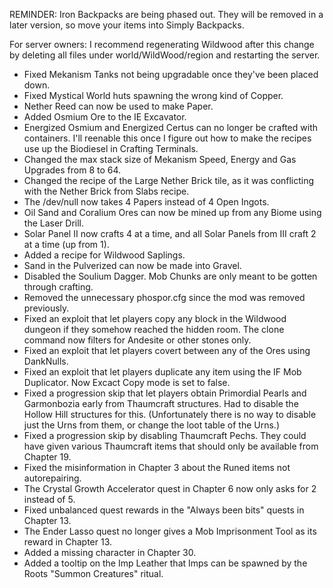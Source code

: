 REMINDER: Iron Backpacks are being phased out. They will be removed in a later version, so move your items into Simply Backpacks.



For server owners: I recommend regenerating Wildwood after this change by deleting all files under world/WildWood/region and restarting the server.



- Fixed Mekanism Tanks not being upgradable once they've been placed down.
- Fixed Mystical World huts spawning the wrong kind of Copper.
- Nether Reed can now be used to make Paper.
- Added Osmium Ore to the IE Excavator.
- Energized Osmium and Energized Certus can no longer be crafted with containers. I'll reenable this once I figure out how to make the recipes use up the Biodiesel in Crafting Terminals.
- Changed the max stack size of Mekanism Speed, Energy and Gas Upgrades from 8 to 64.
- Changed the recipe of the Large Nether Brick tile, as it was conflicting with the Nether Brick from Slabs recipe.
- The /dev/null now takes 4 Papers instead of 4 Open Ingots.
- Oil Sand and Coralium Ores can now be mined up from any Biome using the Laser Drill.
- Solar Panel II now crafts 4 at a time, and all Solar Panels from III craft 2 at a time (up from 1).
- Added a recipe for Wildwood Saplings.
- Sand in the Pulverized can now be made into Gravel.
- Disabled the Soulium Dagger. Mob Chunks are only meant to be gotten through crafting.
- Removed the unnecessary phospor.cfg since the mod was removed previously.
- Fixed an exploit that let players copy any block in the Wildwood dungeon if they somehow reached the hidden room. The clone command now filters for Andesite or other stones only.
- Fixed an exploit that let players covert between any of the Ores using DankNulls.
- Fixed an exploit that let players duplicate any item using the IF Mob Duplicator. Now Excact Copy mode is set to false.
- Fixed a progression skip that let players obtain Primordial Pearls and Garmonbozia early from Thaumcraft structures. Had to disable the Hollow Hill structures for this. (Unfortunately there is no way to disable just the Urns from them, or change the loot table of the Urns.)
- Fixed a progression skip by disabling Thaumcraft Pechs. They could have given various Thaumcraft items that should only be available from Chapter 19.
- Fixed the misinformation in Chapter 3 about the Runed items not autorepairing.
- The Crystal Growth Accelerator quest in Chapter 6 now only asks for 2 instead of 5.
- Fixed unbalanced quest rewards in the "Always been bits" quests in Chapter 13.
- The Ender Lasso quest no longer gives a Mob Imprisonment Tool as its reward in Chapter 13.
- Added a missing character in Chapter 30.
- Added a tooltip on the Imp Leather that Imps can be spawned by the Roots "Summon Creatures" ritual.
